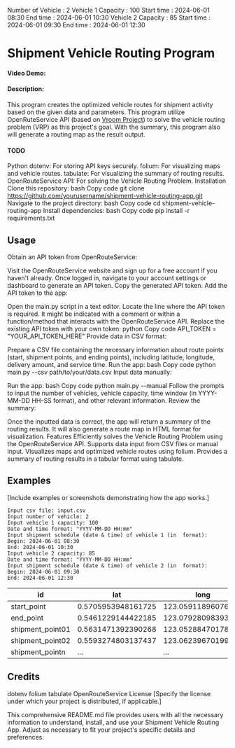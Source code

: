 Number of Vehicle   : 2
Vehicle 1
    Capacity        : 100
    Start time      : 2024-06-01 08:30
    End time        : 2024-06-01 10:30
Vehicle 2
    Capacity        : 85
    Start time      : 2024-06-01 09:30
    End time        : 2024-06-01 12:30


# Shipment Vehicle Routing Program
#### Video Demo:
#### Description:
This program creates the optimized vehicle routes for shipment activity based on the given data and parameters. This program utilize OpenRuteService API (based on [Vroom Project](https://github.com/VROOM-Project/vroom)) to solve the vehicle routing problem (VRP) as this project's goal. With the summary, this program also will generate a routing map as the result output. 

#### TODO
Python
dotenv: For storing API keys securely.
folium: For visualizing maps and vehicle routes.
tabulate: For visualizing the summary of routing results.
OpenRouteService API: For solving the Vehicle Routing Problem.
Installation
Clone this repository:
bash
Copy code
git clone https://github.com/yourusername/shipment-vehicle-routing-app.git
Navigate to the project directory:
bash
Copy code
cd shipment-vehicle-routing-app
Install dependencies:
bash
Copy code
pip install -r requirements.txt


## Usage
Obtain an API token from OpenRouteService:

Visit the OpenRouteService website and sign up for a free account if you haven't already.
Once logged in, navigate to your account settings or dashboard to generate an API token.
Copy the generated API token.
Add the API token to the app:

Open the main.py script in a text editor.
Locate the line where the API token is required. It might be indicated with a comment or within a function/method that interacts with the OpenRouteService API.
Replace the existing API token with your own token:
python
Copy code
API_TOKEN = "YOUR_API_TOKEN_HERE"
Provide data in CSV format:

Prepare a CSV file containing the necessary information about route points (start, shipment points, and ending points), including latitude, longitude, delivery amount, and service time.
Run the app:
bash
Copy code
python main.py --csv path/to/your/data.csv
Input data manually:

Run the app:
bash
Copy code
python main.py --manual
Follow the prompts to input the number of vehicles, vehicle capacity, time window (in YYYY-MM-DD HH-SS format), and other relevant information.
Review the summary:

Once the inputted data is correct, the app will return a summary of the routing results.
It will also generate a route map in HTML format for visualization.
Features
Efficiently solves the Vehicle Routing Problem using the OpenRouteService API.
Supports data input from CSV files or manual input.
Visualizes maps and optimized vehicle routes using folium.
Provides a summary of routing results in a tabular format using tabulate.


## Examples
[Include examples or screenshots demonstrating how the app works.]


```
Input csv file: input.csv
Input number of vehicle: 2
Input vehicle 1 capacity: 100
Date and time format: "YYYY-MM-DD HH:mm"
Input shipment schedule (date & time) of vehicle 1 (in  format):
Begin: 2024-06-01 08:30
End: 2024-06-01 10:30
Input vehicle 2 capacity: 85
Date and time format: "YYYY-MM-DD HH:mm"
Input shipment schedule (date & time) of vehicle 2 (in  format):
Begin: 2024-06-01 09:30
End: 2024-06-01 12:30
```


| id               | lat                | long               | delivery_amount | service |
| ---------------- | ------------------ | ------------------ | --------------- | ------- |
| start_point      | 0.5705953948161725 | 123.05911896076756 | 0               | 0       |
| end_point        | 0.5461229144422185 | 123.07928098393106 | 0               | 0       |
| shipment_point01 | 0.5631471392390268 | 123.05288470178134 | 40              | 1200    |
| shipment_point02 | 0.5593274803137437 | 123.06239670199969 | 30              | 900     |
| shipment_pointn  | ...                | ...                | ...             | ...     |

## Credits
dotenv
folium
tabulate
OpenRouteService
License
[Specify the license under which your project is distributed, if applicable.]

This comprehensive README.md file provides users with all the necessary information to understand, install, and use your Shipment Vehicle Routing App. Adjust as necessary to fit your project's specific details and preferences.
